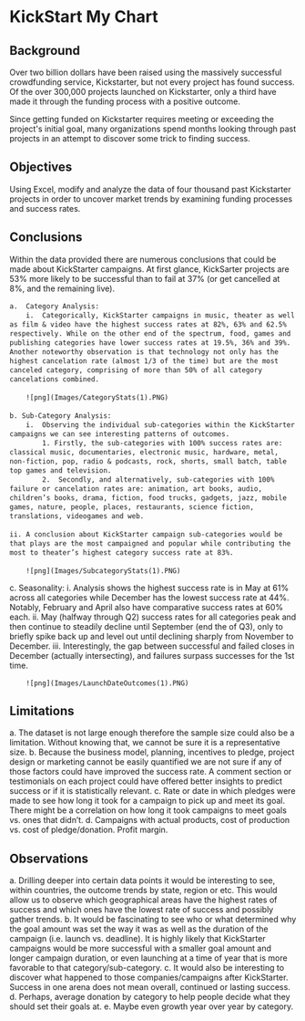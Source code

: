 # KickStart My Chart


## Background

Over two billion dollars have been raised using the massively successful crowdfunding service, Kickstarter, but not every project has found success. Of the over 300,000 projects launched on Kickstarter, only a third have made it through the funding process with a positive outcome.

Since getting funded on Kickstarter requires meeting or exceeding the project's initial goal, many organizations spend months looking through past projects in an attempt to discover some trick to finding success.


## Objectives

Using Excel, modify and analyze the data of four thousand past Kickstarter projects in order to uncover market trends by examining funding processes and success rates.


## Conclusions

Within the data provided there are numerous conclusions that could be made about KickStarter campaigns. At first glance, KickSarter projects are 53% more likely to be successful than to fail at 37% (or get cancelled at 8%, and the remaining live).

	a.	Category Analysis:
		i.  Categorically, KickStarter campaigns in music, theater as well as film & video have the highest success rates at 82%, 63% and 62.5% respectively. While on the other end of the spectrum, food, games and publishing categories have lower success rates at 19.5%, 36% and 39%. Another noteworthy observation is that technology not only has the highest cancelation rate (almost 1/3 of the time) but are the most canceled category, comprising of more than 50% of all category cancelations combined. 

        ![png](Images/CategoryStats(1).PNG)
		
	b. Sub-Category Analysis:
		i.	Observing the individual sub-categories within the KickStarter campaigns we can see interesting patterns of outcomes.
			1. Firstly, the sub-categories with 100% success rates are: classical music, documentaries, electronic music, hardware, metal, non-fiction, pop, radio & podcasts, rock, shorts, small batch, table top games and television.
			2.	Secondly, and alternatively, sub-categories with 100% failure or cancelation rates are: animation, art books, audio, children’s books, drama, fiction, food trucks, gadgets, jazz, mobile games, nature, people, places, restaurants, science fiction, translations, videogames and web.

    ii. A conclusion about KickStarter campaign sub-categories would be that plays are the most campaigned and popular while contributing the most to theater’s highest category success rate at 83%. 

        ![png](Images/SubcategoryStats(1).PNG)

c.	Seasonality:
    i.  Analysis shows the highest success rate is in May at 61% across all categories while December has the lowest success rate at 44%. Notably, February and April also have comparative success rates at 60% each. 
    ii. May (halfway through Q2) success rates for all categories peak and then continue to steadily decline until September (end the of Q3), only to briefly spike back up and level out until declining sharply from November to December. 
    iii.    Interestingly, the gap between successful and failed closes in December (actually intersecting), and failures surpass successes for the 1st time. 

        ![png](Images/LaunchDateOutcomes(1).PNG)


## Limitations

a.  The dataset is not large enough therefore the sample size could also be a limitation. Without knowing that, we cannot be sure it is a representative size.
b.  Because the business model, planning, incentives to pledge, project design or marketing cannot be easily quantified we are not sure if any of those factors could have improved the success rate. A comment section or testimonials on each project could have offered better insights to predict success or if it is statistically relevant.
c.  Rate or date in which pledges were made to see how long it took for a campaign to pick up and meet its goal. There might be a correlation on how long it took campaigns to meet goals vs. ones that didn’t.
d.  Campaigns with actual products, cost of production vs. cost of pledge/donation. Profit margin.


## Observations

a.	Drilling deeper into certain data points it would be interesting to see, within countries, the outcome trends by state, region or etc. This would allow us to observe which geographical areas have the highest rates of success and which ones have the lowest rate of success and possibly gather trends.
b.  It would be fascinating to see who or what determined why the goal amount was set the way it was as well as the duration of the campaign (i.e. launch vs. deadline). It is highly likely that KickStarter campaigns would be more successful with a smaller goal amount and longer campaign duration, or even launching at a time of year that is more favorable to that category/sub-category.
c.  It would also be interesting to discover what happened to those companies/campaigns after KickStarter. Success in one arena does not mean overall, continued or lasting success.
d.  Perhaps, average donation by category to help people decide what they should set their goals at.
e.  Maybe even growth year over year by category.
